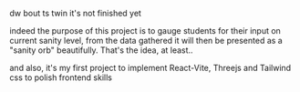 dw bout ts twin it's not finished yet

indeed the purpose of this project is to gauge students for their input on current sanity level, from the data gathered it will then be presented as a "sanity orb" beautifully. That's the idea, at least..

and also, it's my first project to implement React-Vite, Threejs and Tailwind css to polish frontend skills
